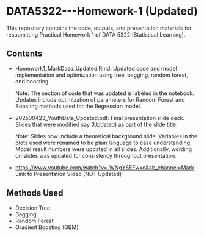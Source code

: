# DATA5322---Homework-1 (Updated)

This repository contains the code, outputs, and presentation materials for resubmitting Practical Homework 1 of DATA 5322 (Statistical Learning). 

## Contents
- Homework1_MarkDaza_Updated.Rmd: Updated code and model implementation and optimization using tree, bagging, random forest, and boosting.

  Note: The section of code that was updated is labeled in the notebook. Updates include optimization of parameters for Random Forest
  and Boosting methods used for the Regression model.
- 202500423_YouthData_Updated.pdf: Final presentation slide deck. Slides that were modified say (Updated) as part of the slide title.

  Note: Slides now include a theoretical background slide. Variables in the plots used were renamed to be plain language to ease
  understanding. Model result numbers were updated in all slides. Additionally, wording on slides was updated for consistency throughout
  presentation. 
- https://www.youtube.com/watch?v=-WNgY6EFwxc&ab_channel=Mark - Link to Presentation Video (NOT Updated)


## Methods Used
- Decision Tree
- Bagging
- Random Forest
- Gradient Boosting (GBM)
